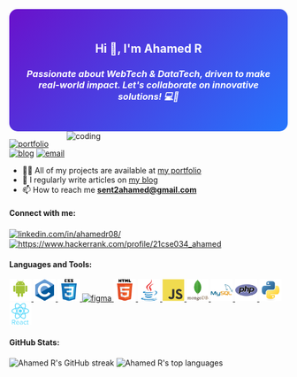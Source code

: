 <div style="background: linear-gradient(135deg, #6a11cb 0%, #2575fc 100%); padding: 30px; border-radius: 15px;">
<h2 align="center" style="color: white;">Hi 👋, I'm Ahamed R</h2>
<h3 align="center" style="color: white;"><em>Passionate about WebTech & DataTech, driven to make real-world impact. Let's collaborate on innovative solutions! 💻🌟</em></h3>
</div>

<img align="right" alt="coding" width="400" src="https://images.squarespace-cdn.com/content/v1/5769fc401b631bab1addb2ab/1541580611624-TE64QGKRJG8SWAIUS7NS/coding-freak.gif">

<p align="left"> 
  <a href="https://ahamedr08.github.io/Portfolio/" target="_blank"><img src="https://img.shields.io/badge/Portfolio-visit-brightgreen" alt="portfolio"></a>
  <a href="https://ahamedr08.blogspot.com" target="_blank"><img src="https://img.shields.io/badge/Blog-read-orange" alt="blog"></a>
  <a href="mailto:sent2ahamed@gmail.com" target="_blank"><img src="https://img.shields.io/badge/Email-contact-blue" alt="email"></a>
</p>

- 👨‍💻 All of my projects are available at [my portfolio](https://ahamedr08.github.io/Portfolio/)
- 📝 I regularly write articles on [my blog](https://ahamedr08.blogspot.com)
- 📫 How to reach me **sent2ahamed@gmail.com**

<h4 align="left">Connect with me:</h4>
<p align="left">
<a href="https://linkedin.com/in/ahamedr08/" target="blank"><img align="center" src="https://raw.githubusercontent.com/rahuldkjain/github-profile-readme-generator/master/src/images/icons/Social/linked-in-alt.svg" alt="linkedin.com/in/ahamedr08/" height="30" width="40" /></a>
<a href="https://www.hackerrank.com/profile/21CSE034_AHAMED" target="blank"><img align="center" src="https://raw.githubusercontent.com/rahuldkjain/github-profile-readme-generator/master/src/images/icons/Social/hackerrank.svg" alt="https://www.hackerrank.com/profile/21cse034_ahamed" height="30" width="40" /></a>
</p>

<h4 align="left">Languages and Tools:</h4>
<p align="left"> 
  <a href="https://developer.android.com" target="_blank" rel="noreferrer"> 
    <img src="https://raw.githubusercontent.com/devicons/devicon/master/icons/android/android-original-wordmark.svg" alt="android" width="40" height="40"/> 
  </a> 
  <a href="https://www.cprogramming.com/" target="_blank" rel="noreferrer"> 
    <img src="https://raw.githubusercontent.com/devicons/devicon/master/icons/c/c-original.svg" alt="c" width="40" height="40"/> 
  </a> 
  <a href="https://www.w3schools.com/css/" target="_blank" rel="noreferrer"> 
    <img src="https://raw.githubusercontent.com/devicons/devicon/master/icons/css3/css3-original-wordmark.svg" alt="css3" width="40" height="40"/> 
  </a> 
  <a href="https://www.figma.com/" target="_blank" rel="noreferrer"> 
    <img src="https://www.vectorlogo.zone/logos/figma/figma-icon.svg" alt="figma" width="40" height="40"/> 
  </a> 
  <a href="https://www.w3.org/html/" target="_blank" rel="noreferrer"> 
    <img src="https://raw.githubusercontent.com/devicons/devicon/master/icons/html5/html5-original-wordmark.svg" alt="html5" width="40" height="40"/> 
  </a> 
  <a href="https://www.java.com" target="_blank" rel="noreferrer"> 
    <img src="https://raw.githubusercontent.com/devicons/devicon/master/icons/java/java-original.svg" alt="java" width="40" height="40"/> 
  </a> 
  <a href="https://developer.mozilla.org/en-US/docs/Web/JavaScript" target="_blank" rel="noreferrer"> 
    <img src="https://raw.githubusercontent.com/devicons/devicon/master/icons/javascript/javascript-original.svg" alt="javascript" width="40" height="40"/> 
  </a> 
  <a href="https://www.mongodb.com/" target="_blank" rel="noreferrer"> 
    <img src="https://raw.githubusercontent.com/devicons/devicon/master/icons/mongodb/mongodb-original-wordmark.svg" alt="mongodb" width="40" height="40"/> 
  </a> 
  <a href="https://www.mysql.com/" target="_blank" rel="noreferrer"> 
    <img src="https://raw.githubusercontent.com/devicons/devicon/master/icons/mysql/mysql-original-wordmark.svg" alt="mysql" width="40" height="40"/> 
  </a> 
  <a href="https://www.php.net" target="_blank" rel="noreferrer"> 
    <img src="https://raw.githubusercontent.com/devicons/devicon/master/icons/php/php-original.svg" alt="php" width="40" height="40"/> 
  </a> 
  <a href="https://www.python.org" target="_blank" rel="noreferrer"> 
    <img src="https://raw.githubusercontent.com/devicons/devicon/master/icons/python/python-original.svg" alt="python" width="40" height="40"/> 
  </a> 
  <a href="https://reactjs.org/" target="_blank" rel="noreferrer"> 
    <img src="https://raw.githubusercontent.com/devicons/devicon/master/icons/react/react-original-wordmark.svg" alt="react" width="40" height="40"/> 
  </a> 
</p>

<h4 align="left">GitHub Stats:</h4>
<p align="left">
  <img align="center" src="https://github-readme-streak-stats.herokuapp.com/?user=ahamedr08&theme=radical" alt="Ahamed R's GitHub streak" />
  <img align="center" src="https://github-readme-stats.vercel.app/api/top-langs/?username=ahamedr08&layout=compact&theme=radical" alt="Ahamed R's top languages" />
</p>

